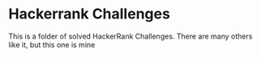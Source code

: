 # Hackerrank Challenges

This is a folder of solved HackerRank Challenges. There are many others like it, but this one is mine
